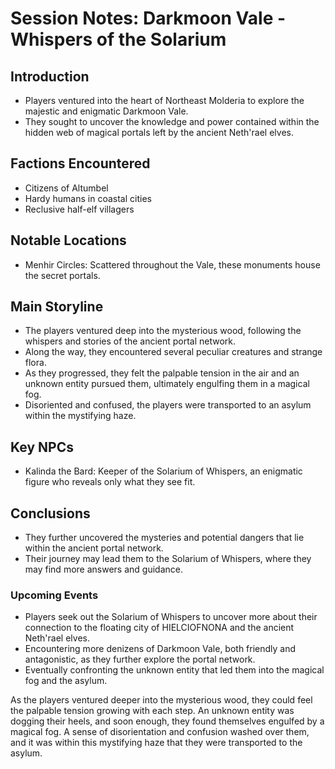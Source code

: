 # Session Notes: Darkmoon Vale - Whispers of the Solarium

## Introduction
- Players ventured into the heart of Northeast Molderia to explore the majestic and enigmatic Darkmoon Vale.
- They sought to uncover the knowledge and power contained within the hidden web of magical portals left by the ancient Neth'rael elves.

## Factions Encountered
- Citizens of Altumbel
- Hardy humans in coastal cities
- Reclusive half-elf villagers

## Notable Locations
- Menhir Circles: Scattered throughout the Vale, these monuments house the secret portals.

## Main Storyline
- The players ventured deep into the mysterious wood, following the whispers and stories of the ancient portal network.
- Along the way, they encountered several peculiar creatures and strange flora.
- As they progressed, they felt the palpable tension in the air and an unknown entity pursued them, ultimately engulfing them in a magical fog.
- Disoriented and confused, the players were transported to an asylum within the mystifying haze.

## Key NPCs
- Kalinda the Bard: Keeper of the Solarium of Whispers, an enigmatic figure who reveals only what they see fit.

## Conclusions
- They further uncovered the mysteries and potential dangers that lie within the ancient portal network.
- Their journey may lead them to the Solarium of Whispers, where they may find more answers and guidance.

### Upcoming Events
- Players seek out the Solarium of Whispers to uncover more about their connection to the floating city of HIELCIOFNONA and the ancient Neth'rael elves.
- Encountering more denizens of Darkmoon Vale, both friendly and antagonistic, as they further explore the portal network.
- Eventually confronting the unknown entity that led them into the magical fog and the asylum.



As the players ventured deeper into the mysterious wood, they could feel the palpable tension growing with each step. An unknown entity was dogging their heels, and soon enough, they found themselves engulfed by a magical fog. A sense of disorientation and confusion washed over them, and it was within this mystifying haze that they were transported to the asylum.